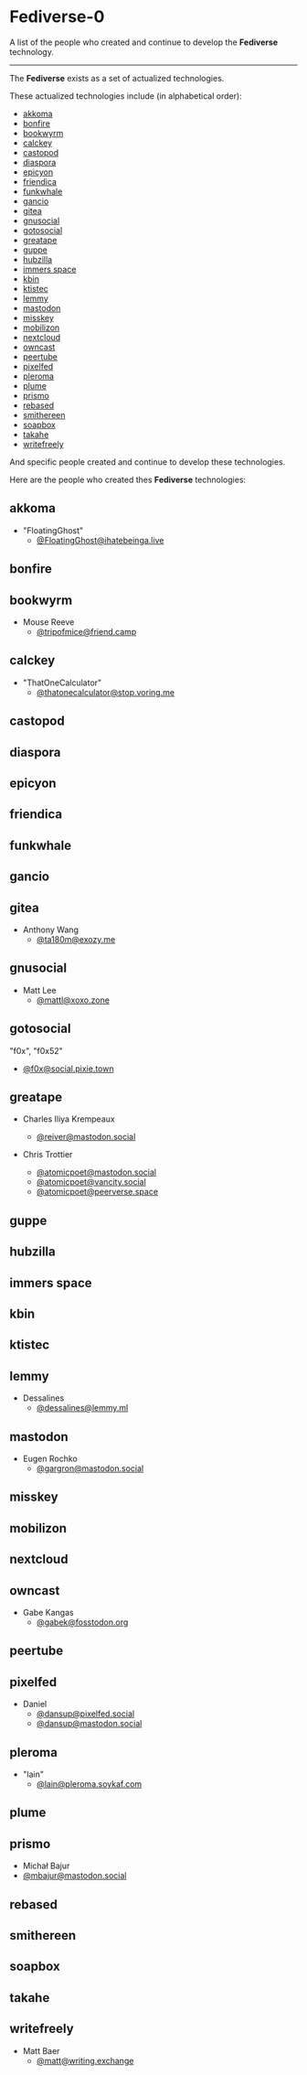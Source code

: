# Fediverse-0

A list of the people who created and continue to develop the **Fediverse** technology.

----

The **Fediverse** exists as a set of actualized technologies.

These actualized technologies include (in alphabetical order):

* [akkoma](https://akkoma.dev/AkkomaGang/akkoma)
* [bonfire](https://bonfirenetworks.org/)
* [bookwyrm](https://joinbookwyrm.com/)
* [calckey](https://codeberg.org/thatonecalculator/calckey)
* [castopod](https://castopod.org/)
* [diaspora](https://diasporafoundation.org/)
* [epicyon](https://epicyon.net/)
* [friendica](https://friendi.ca/)
* [funkwhale](https://funkwhale.audio/)
* [gancio](https://gancio.org/)
* [gitea](https://gitea.io/)
* [gnusocial](https://www.gnusocial.rocks/)
* [gotosocial](https://docs.gotosocial.org/)
* [greatape](https://github.com/reiver/greatape)
* [guppe](https://a.gup.pe/)
* [hubzilla](https://friendi.ca/)
* [immers space](https://web.immers.space/)
* [kbin](https://kbin.pub/)
* [ktistec](https://github.com/toddsundsted/ktistec)
* [lemmy](https://join-lemmy.org/)
* [mastodon](https://joinmastodon.org/)
* [misskey](https://join.misskey.page/)
* [mobilizon](https://joinmobilizon.org/)
* [nextcloud](https://github.com/nextcloud/server)
* [owncast](https://owncast.online/)
* [peertube](https://joinpeertube.org/)
* [pixelfed](https://pixelfed.org/)
* [pleroma](https://pleroma.social/)
* [plume](https://joinplu.me/)
* [prismo](https://gitlab.com/mbajur/prismo)
* [rebased](https://github.com/soapbox-pub/rebased)
* [smithereen](https://github.com/grishka/Smithereen)
* [soapbox](https://github.com/soapbox-pub/soapbox)
* [takahe](https://github.com/jointakahe/takahe)
* [writefreely](https://writefreely.org/)

And specific people created and continue to develop these technologies.

Here are the people who created thes **Fediverse** technologies:

## akkoma

* "FloatingGhost"
  * [@FloatingGhost@ihatebeinga.live](https://ihatebeinga.live/FloatingGhost)

## bonfire

## bookwyrm

* Mouse Reeve
  * [@tripofmice@friend.camp](https://friend.camp/@tripofmice)

## calckey

* "ThatOneCalculator"
  * [@thatonecalculator@stop.voring.me](https://stop.voring.me/@thatonecalculator)

## castopod

## diaspora

## epicyon

## friendica

## funkwhale

## gancio

## gitea

* Anthony Wang
  * [@ta180m@exozy.me](https://social.exozy.me/@ta180m) 

## gnusocial

* Matt Lee
  * [@mattl@xoxo.zone](https://xoxo.zone/@mattl)

## gotosocial

"f0x", "f0x52"
  * [@f0x@social.pixie.town](https://social.pixie.town/@f0x)

## greatape

* Charles Iliya Krempeaux
  * [@reiver@mastodon.social](https://mastodon.social/@reiver)

* Chris Trottier
  * [@atomicpoet@mastodon.social](https://mastodon.social/@atomicpoet) 
  * [@atomicpoet@vancity.social](https://vancity.social/@atomicpoet)
  * [@atomicpoet@peerverse.space](https://peerverse.space/atomicpoet)

## guppe

## hubzilla

## immers space

## kbin

## ktistec

## lemmy

* Dessalines
  * [@dessalines@lemmy.ml](https://lemmy.ml/u/dessalines)

## mastodon

* Eugen Rochko
  * [@gargron@mastodon.social](https://mastodon.social/@gargron)

## misskey

## mobilizon

## nextcloud

## owncast

* Gabe Kangas
  * [@gabek@fosstodon.org](https://fosstodon.org/@gabek)

## peertube

## pixelfed

* Daniel
  * [@dansup@pixelfed.social](https://pixelfed.social/dansup)
  * [@dansup@mastodon.social](https://mastodon.social/@dansup)

## pleroma

* "lain"
  * [@lain@pleroma.soykaf.com](https://pleroma.soykaf.com/users/lain)

## plume

## prismo

*  Michał Bajur
  *  [@mbajur@mastodon.social](https://mastodon.social/@mbajur)

## rebased

## smithereen

## soapbox

## takahe

## writefreely

* Matt Baer
  * [@matt@writing.exchange](https://writing.exchange/@matt)
